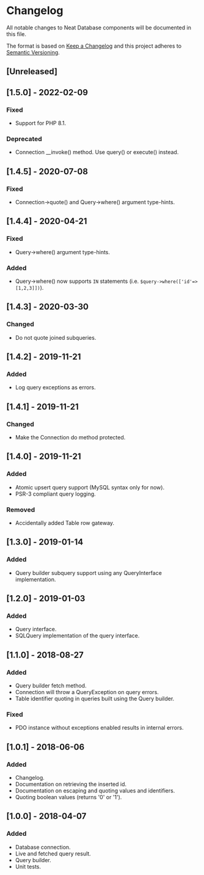# Changelog
All notable changes to Neat Database components will be documented in this file.

The format is based on [Keep a Changelog](https://keepachangelog.com/en/1.0.0/)
and this project adheres to [Semantic Versioning](https://semver.org/spec/v2.0.0.html).

## [Unreleased]

## [1.5.0] - 2022-02-09
### Fixed
- Support for PHP 8.1.

### Deprecated
- Connection __invoke() method. Use query() or execute() instead.

## [1.4.5] - 2020-07-08
### Fixed
- Connection->quote() and Query->where() argument type-hints.

## [1.4.4] - 2020-04-21
### Fixed
- Query->where() argument type-hints.
### Added
- Query->where() now supports `IN` statements (i.e. `$query->where(['id'=>[1,2,3]])`).

## [1.4.3] - 2020-03-30
### Changed
- Do not quote joined subqueries.

## [1.4.2] - 2019-11-21
### Added
- Log query exceptions as errors.

## [1.4.1] - 2019-11-21
### Changed
- Make the Connection do method protected.

## [1.4.0] - 2019-11-21
### Added
- Atomic upsert query support (MySQL syntax only for now).
- PSR-3 compliant query logging.

### Removed
- Accidentally added Table row gateway.

## [1.3.0] - 2019-01-14
### Added
- Query builder subquery support using any QueryInterface implementation.

## [1.2.0] - 2019-01-03
### Added
- Query interface.
- SQLQuery implementation of the query interface.

## [1.1.0] - 2018-08-27
### Added
- Query builder fetch method.
- Connection will throw a QueryException on query errors.
- Table identifier quoting in queries built using the Query builder.

### Fixed
- PDO instance without exceptions enabled results in internal errors.

## [1.0.1] - 2018-06-06
### Added
- Changelog.
- Documentation on retrieving the inserted id.
- Documentation on escaping and quoting values and identifiers.
- Quoting boolean values (returns '0' or '1').

## [1.0.0] - 2018-04-07
### Added
- Database connection.
- Live and fetched query result.
- Query builder.
- Unit tests.
